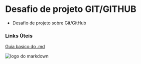 # Desafio de projeto GIT/GITHUB
* Desafio de projeto sobre Git/GitHub

### Links Úteis ###

[Guia basico do .md](https://docs.pipz.com/central-de-ajuda/learning-center/guia-basico-de-markdown#open)

![logo do markdown](https://upload.wikimedia.org/wikipedia/commons/thumb/4/48/Markdown-mark.svg/208px-Markdown-mark.svg.png)
